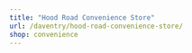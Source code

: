 ```yaml
---
title: "Hood Road Convenience Store"
url: /daventry/hood-road-convenience-store/
shop: convenience
---
```

